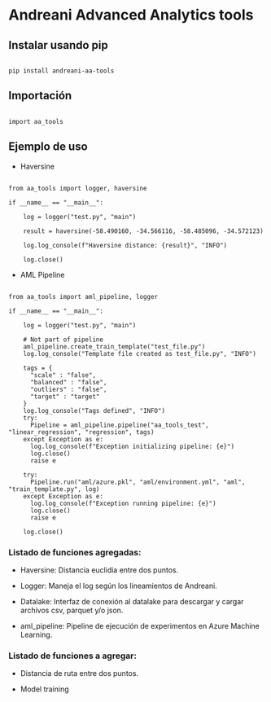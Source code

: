 # Andreani Advanced Analytics tools

## Instalar usando pip

```

pip install andreani-aa-tools

```

## Importación

```

import aa_tools

```

## Ejemplo de uso

- Haversine

```

from aa_tools import logger, haversine

if __name__ == "__main__":

    log = logger("test.py", "main")

    result = haversine(-58.490160, -34.566116, -58.485096, -34.572123)

    log.log_console(f"Haversine distance: {result}", "INFO")

    log.close()

```

- AML Pipeline

```

from aa_tools import aml_pipeline, logger

if __name__ == "__main__":

    log = logger("test.py", "main")

    # Not part of pipeline
    aml_pipeline.create_train_template("test_file.py")
    log.log_console("Template file created as test_file.py", "INFO")

    tags = {
      "scale" : "false",
      "balanced" : "false",
      "outliers" : "false",
      "target" : "target"
    }
    log.log_console("Tags defined", "INFO")
    try:
      Pipeline = aml_pipeline.pipeline("aa_tools_test", "linear_regression", "regression", tags)
    except Exception as e:
      log.log_console(f"Exception initializing pipeline: {e}")
      log.close()
      raise e

    try:
      Pipeline.run("aml/azure.pkl", "aml/environment.yml", "aml", "train_template.py", log)
    except Exception as e:
      log.log_console(f"Exception running pipeline: {e}")
      log.close()
      raise e

    log.close()

```

### Listado de funciones agregadas:

* Haversine: Distancia euclidia entre dos puntos.

* Logger: Maneja el log según los lineamientos de Andreani.

* Datalake: Interfaz de conexión al datalake para descargar y cargar archivos csv, parquet y/o json.

* aml_pipeline: Pipeline de ejecución de experimentos en Azure Machine Learning.


### Listado de funciones a agregar:

* Distancia de ruta entre dos puntos.

* Model training
